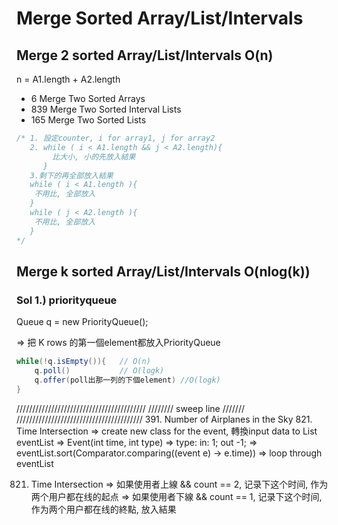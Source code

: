 # Merge Sorted Array/List/Intervals

## Merge 2 sorted Array/List/Intervals O(n) 
n = A1.length + A2.length

* 6 Merge Two Sorted Arrays
* 839 Merge Two Sorted Interval Lists
* 165 Merge Two Sorted Lists

```java
/* 1. 設定counter, i for array1, j for array2 
   2. while ( i < A1.length && j < A2.length){
        比大小, 小的先放入結果
      }
   3.剩下的再全部放入結果
   while ( i < A1.length ){
    不用比, 全部放入
   }
   while ( j < A2.length ){
    不用比, 全部放入
   }
*/ 
```
## Merge k sorted Array/List/Intervals O(nlog(k)) 
### Sol 1.) priorityqueue
Queue<T> q = new PriorityQueue<T>(); </br>

=> 把 K rows 的第一個element都放入PriorityQueue </br>
``` java
while(!q.isEmpty()){   // O(n)
    q.poll()           // O(logk)
    q.offer(poll出那一列的下個element) //O(logk)
}
```

/////////////////////////////////////////
////////  sweep line   ///////
////////////////////////////////////////
391. Number of Airplanes in the Sky
821. Time Intersection
=> create new class for the event, 轉換input data to List<Event> eventList
=> Event(int time, int type) 
=> type: in: 1; out -1;
=> eventList.sort(Comparator.comparing((event e) -> e.time))
=> loop through eventList

821. Time Intersection
=> 如果使用者上線 && count == 2, 记录下这个时间, 作为两个用户都在线的起点
=> 如果使用者下線 && count == 1, 记录下这个时间, 作为两个用户都在线的終點, 放入結果
